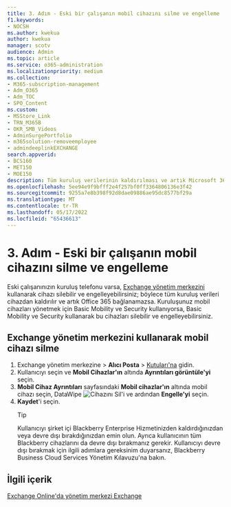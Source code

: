 ```yaml
---
title: 3. Adım - Eski bir çalışanın mobil cihazını silme ve engelleme
f1.keywords:
- NOCSH
ms.author: kwekua
author: kwekua
manager: scotv
audience: Admin
ms.topic: article
ms.service: o365-administration
ms.localizationpriority: medium
ms.collection:
- M365-subscription-management
- Adm_O365
- Adm_TOC
- SPO_Content
ms.custom:
- MSStore_Link
- TRN_M365B
- OKR_SMB_Videos
- AdminSurgePortfolio
- m365solution-removeemployee
- admindeeplinkEXCHANGE
search.appverid:
- BCS160
- MET150
- MOE150
description: Tüm kuruluş verilerinin kaldırılması ve artık Microsoft 365 bağlanmaması için eski bir çalışanın cihazını silmek ve engellemek için Exchange yönetim merkezini kullanın.
ms.openlocfilehash: 5ee94e9f9bfff2e4f257bf0ff3364806136e3f42
ms.sourcegitcommit: 9255a7e8b398f92d8dae09886ae95dc8577bf29a
ms.translationtype: MT
ms.contentlocale: tr-TR
ms.lasthandoff: 05/17/2022
ms.locfileid: "65436613"
---
```

# <a name="step-3---wipe-and-block-a-former-employees-mobile-device"></a>3. Adım - Eski bir çalışanın mobil cihazını silme ve engelleme

Eski çalışanınızın kuruluş telefonu varsa, <a href="https://go.microsoft.com/fwlink/p/?linkid=2059104" target="_blank">Exchange yönetim merkezini</a> kullanarak cihazı silebilir ve engelleyebilirsiniz; böylece tüm kuruluş verileri cihazdan kaldırılır ve artık Office 365 bağlanamazsa. Kuruluşunuz mobil cihazları yönetmek için Basic Mobility ve Security kullanıyorsa, Basic Mobility ve Security kullanarak bu cihazları silebilir ve engelleyebilirsiniz.

## <a name="wipe-mobile-device-using-the-exchange-admin-center"></a>Exchange yönetim merkezini kullanarak mobil cihazı silme

1. Exchange yönetim merkezine > **Alıcı Posta** \> <a href="https://go.microsoft.com/fwlink/?linkid=2183135" target="_blank">Kutuları'na</a> gidin.
1. Kullanıcıyı seçin ve **Mobil Cihazlar'ın** altında **Ayrıntıları görüntüle'yi** seçin.
1. **Mobil Cihaz Ayrıntıları** sayfasındaki **Mobil cihazlar'ın** altında mobil cihazı seçin, DataWipe ![Cihazını **Sil'i**](../../media/1c113a36-53cb-4974-884f-3ecd9535506e.png) ve ardından **Engelle'yi** seçin.
1. **Kaydet**'i seçin.
   > [!TIP]
   > Kullanıcıyı şirket içi Blackberry Enterprise Hizmetinizden kaldırdığınızdan veya devre dışı bırakdığınızdan emin olun. Ayrıca kullanıcının tüm Blackberry cihazlarını da devre dışı bırakmanız gerekir. Kullanıcıyı devre dışı bırakmak için ilgili adımlara gereksinim duyarsanız, Blackberry Business Cloud Services Yönetim Kılavuzu'na bakın.

## <a name="related-content"></a>İlgili içerik

[Exchange Online'da yönetim merkezi Exchange](/exchange/exchange-admin-center)
